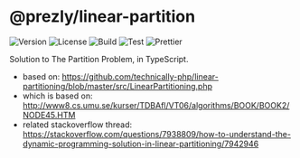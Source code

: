 # @prezly/linear-partition

![Version](https://img.shields.io/npm/v/@prezly/linear-partition)
![License](https://img.shields.io/npm/l/@prezly/linear-partition)
![Build](https://github.com/prezly/linear-partitioning/workflows/Build/badge.svg)
![Test](https://github.com/prezly/linear-partitioning/workflows/Test/badge.svg)
![Prettier](https://github.com/prezly/linear-partitioning/workflows/Prettier/badge.svg)

Solution to The Partition Problem, in TypeScript.

- based on: https://github.com/technically-php/linear-partitioning/blob/master/src/LinearPartitioning.php
- which is based on: http://www8.cs.umu.se/kurser/TDBAfl/VT06/algorithms/BOOK/BOOK2/NODE45.HTM
- related stackoverflow thread: https://stackoverflow.com/questions/7938809/how-to-understand-the-dynamic-programming-solution-in-linear-partitioning/7942946

